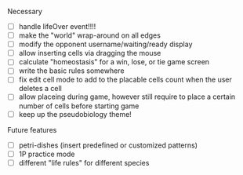 Necessary
- [ ] handle lifeOver event!!!!
- [ ] make the "world" wrap-around on all edges
- [ ] modify the opponent username/waiting/ready display
- [ ] allow inserting cells via dragging the mouse
- [ ] calculate "homeostasis" for a win, lose, or tie game screen
- [ ] write the basic rules somewhere
- [ ] fix edit cell mode to add to the placable cells count when the user deletes a cell
- [ ] allow placeing during game, however still require to place a certain number of cells before starting game
- [ ] keep up the pseudobiology theme!

Future features
- [ ] petri-dishes (insert predefined or customized patterns)
- [ ] 1P practice mode
- [ ] different "life rules" for different species
